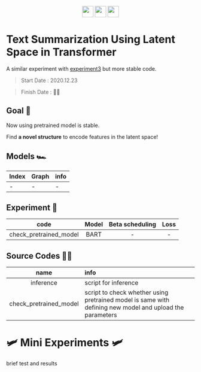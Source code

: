 
<p align="center">
  <a href="https://github.com/pytorch/fairseq"><img src=https://img.shields.io/badge/fairseq-v0.10.1-blue?style=flat height=30px></a> 
  <img src=https://img.shields.io/badge/Python-v3.6.8-green?style=flat&logo=python height=30px></a> 
  <img src=https://img.shields.io/badge/Experiment-v4-orange?style=flat height=30px></a> 
</p>


# Text Summarization Using Latent Space in Transformer

A similar experiment with [experiment3](https://github.com/fxnnxc/text_summarization/tree/main/experiments/experiment3) but more stable code.


> Start Date : 2020.12.23

> Finish Date : 👨‍💻

## Goal 🎯
Now using pretrained model is stable.

Find **a novel structure** to encode features in the latent space!


## Models 🏎️
|Index|Graph|info|
|---|---|---|
|-|-|-|

## Experiment 🧾

|code|Model|Beta scheduling|Loss|
|:-:|:-:|:-:|:-:|
|check_pretrained_model|BART|-|-|



## Source Codes 👨‍💻

|name|info|
|:-:|:--|
|inference|script for inference|
|check_pretrained_model|script to check whether using pretrained model is same with defining new model and upload the parameters|




# 🛩️ Mini Experiments 🛩️

brief test and results
